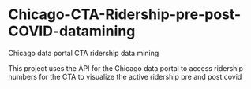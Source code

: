 # Chicago-CTA-Ridership-pre-post-COVID-datamining
Chicago data portal CTA ridership data mining

This project uses the API for the Chicago data portal to access ridership numbers for the CTA to visualize the active ridership pre and post covid
